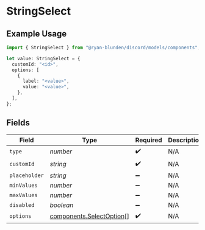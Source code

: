 # StringSelect

## Example Usage

```typescript
import { StringSelect } from "@ryan-blunden/discord/models/components";

let value: StringSelect = {
  customId: "<id>",
  options: [
    {
      label: "<value>",
      value: "<value>",
    },
  ],
};
```

## Fields

| Field                                                                | Type                                                                 | Required                                                             | Description                                                          |
| -------------------------------------------------------------------- | -------------------------------------------------------------------- | -------------------------------------------------------------------- | -------------------------------------------------------------------- |
| `type`                                                               | *number*                                                             | :heavy_check_mark:                                                   | N/A                                                                  |
| `customId`                                                           | *string*                                                             | :heavy_check_mark:                                                   | N/A                                                                  |
| `placeholder`                                                        | *string*                                                             | :heavy_minus_sign:                                                   | N/A                                                                  |
| `minValues`                                                          | *number*                                                             | :heavy_minus_sign:                                                   | N/A                                                                  |
| `maxValues`                                                          | *number*                                                             | :heavy_minus_sign:                                                   | N/A                                                                  |
| `disabled`                                                           | *boolean*                                                            | :heavy_minus_sign:                                                   | N/A                                                                  |
| `options`                                                            | [components.SelectOption](../../models/components/selectoption.md)[] | :heavy_check_mark:                                                   | N/A                                                                  |